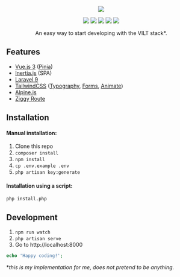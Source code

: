 <p align="center">
    <img src="https://user-images.githubusercontent.com/19103498/168256464-76356d9a-a679-45c6-9993-e5be7be5c1ee.png">
</p>

<p align="center">
    <img src="https://img.shields.io/badge/Vue.js-v3.x-32a87d?style=flat&logo=vue.js">
    <img src="https://img.shields.io/badge/Inertia.js-v0.6-c852ff?style=flat&logo=inertia.js">
    <img src="https://img.shields.io/badge/Laravel-v9.x-FF2D20?style=flat&logo=laravel&logoColor=fff">
    <img src="https://img.shields.io/badge/TailwindCSS-v3.x-458099?style=flat&logo=tailwindcss">
    <img src="https://img.shields.io/badge/Alpine.js-v3.x-4bbdbf?style=flat&logo=alpine.js">
</p>

<p align="center">
    An easy way to start developing with the VILT stack*.
</p>

## Features
- [Vue.js 3](https://vuejs.org/) ([Pinia](https://pinia.vuejs.org/))
- [Inertia.js](https://inertiajs.com/) (SPA)
- [Laravel 9](https://laravel.com/)
- [TailwindCSS](https://tailwindcss.com/) ([Typography](https://github.com/tailwindlabs/tailwindcss-typography), [Forms](https://github.com/tailwindlabs/tailwindcss-forms), [Animate](https://github.com/jamiebuilds/tailwindcss-animate))
- [Alpine.js](https://alpinejs.dev/)
- [Ziggy Route](https://github.com/tighten/ziggy)

## Installation

#### Manual installation:

1. Clone this repo
2. `composer install`
3. `npm install`
4. `cp .env.example .env`
5. `php artisan key:generate`

#### Installation using a script:

```bash
php install.php
```

## Development

1. `npm run watch`
2. `php artisan serve`
3. Go to http://localhost:8000

```php
echo 'Happy coding!';
```

**this is my implementation for me, does not pretend to be anything.*

